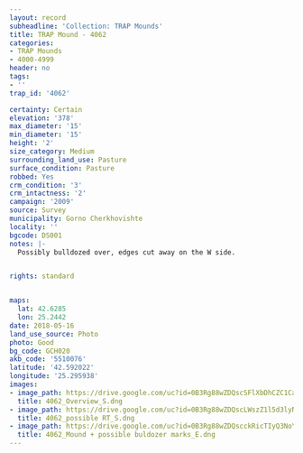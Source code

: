 ```yaml
---
layout: record
subheadline: 'Collection: TRAP Mounds'
title: TRAP Mound - 4062
categories:
- TRAP Mounds
- 4000-4999
header: no
tags:
- ''
trap_id: '4062'

certainty: Certain
elevation: '378'
max_diameter: '15'
min_diameter: '15'
height: '2'
size_category: Medium
surrounding_land_use: Pasture
surface_condition: Pasture
robbed: Yes
crm_condition: '3'
crm_intactness: '2'
campaign: '2009'
source: Survey
municipality: Gorno Cherkhovishte
locality: ''
bgcode: DS001
notes: |-
  Possibly bulldozed over, edges cut away on the W side.


rights: standard


maps:
  lat: 42.6285
  lon: 25.2442
date: 2018-05-16
land_use_source: Photo
photo: Good
bg_code: GCH020
akb_code: '5510076'
latitude: '42.592022'
longitude: '25.295938'
images:
- image_path: https://drive.google.com/uc?id=0B3Rg88wZDQscSFlXbDhCZC1CaTA
  title: 4062_Overview_S.dng
- image_path: https://drive.google.com/uc?id=0B3Rg88wZDQscLWszZ1l5d3lyN1k
  title: 4062_possible RT_S.dng
- image_path: https://drive.google.com/uc?id=0B3Rg88wZDQscckRicTIyQ3NoY2s
  title: 4062_Mound + possible buldozer marks_E.dng
---
```

